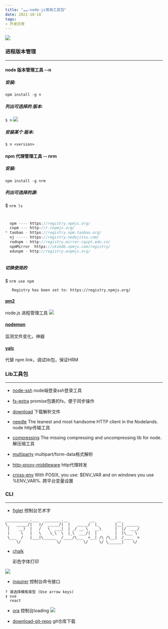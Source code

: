 ```yaml
---
title: "☁️☁️-node-js常用工具包"
date: 2021-10-18
tags: 
- 开发日常
---
```


![](https://upload-images.jianshu.io/upload_images/15312191-a2fc698a18d33959.png?imageMogr2/auto-orient/strip%7CimageView2/2/w/1240)


### 进程版本管理
---
#### node 版本管理工具 --n
##### 安装:
`npm install -g n`

##### 列出可选择的 版本:
`$ n`
![](https://upload-images.jianshu.io/upload_images/15312191-91b5412616cf0d03.png?imageMogr2/auto-orient/strip%7CimageView2/2/w/1240)

##### 安装某个 版本:
`$ n <version>`

#### npm 代理管理工具 -- nrm
##### 安装:
`npm install -g nrm`

##### 列出可选择的源:

$ `nrm ls`

```js


  npm ---- https://registry.npmjs.org/
  cnpm --- http://r.cnpmjs.org/
* taobao - https://registry.npm.taobao.org/
  nj ----- https://registry.nodejitsu.com/
  rednpm - http://registry.mirror.cqupt.edu.cn/
  npmMirror  https://skimdb.npmjs.com/registry/
  edunpm - http://registry.enpmjs.org/
  
```
##### 切换使用的

$ `nrm use npm`
 
```            
   Registry has been set to: https://registry.npmjs.org/
```
#### [pm2](https://www.npmjs.com/package/pm2)
node.js 进程管理工具
![](https://upload-images.jianshu.io/upload_images/15312191-3b0c37857ad77a75.png?imageMogr2/auto-orient/strip%7CimageView2/2/w/1240)
#### [nodemon](https://www.npmjs.com/package/nodemon)
监测文件变化，神器
#### [yalc](https://www.npmjs.com/package/yalc)
代替 npm link，调试lib包，保证HRM

### Lib工具包
---
- [node-ssh](https://www.npmjs.com/package/node-ssh)
node端登录ssh登录工具

- [fs-extra](https://www.npmjs.com/package/fs-extra)
promise包裹的fs，便于同步操作
- [download](https://www.npmjs.com/package/download)
下载解析文件

- [needle](https://www.npmjs.com/package/needle)
The leanest and most handsome HTTP client in the Nodelands.
node http传输工具
 - [compressing](https://www.npmjs.com/package/compressing)
The missing compressing and uncompressing lib for node.
解压缩工具
- [multiparty](https://www.npmjs.com/package/multiparty)
multipart/form-data格式解析

- [http-proxy-middleware](https://www.npmjs.com/package/http-proxy-middleware)
http代理转发
- [cross-env](https://www.npmjs.com/package/cross-env)
 With POSIX, you use: $ENV_VAR and on windows you use %ENV_VAR%.
跨平台变量设置
### CLI
---
- [figlet](https://www.npmjs.com/package/figlet)
控制台艺术字
```
___________.___  ________.__          __          __        
\_   _____/|   |/  _____/|  |   _____/  |_       |__| ______
 |    __)  |   /   \  ___|  | _/ __ \   __\      |  |/  ___/
 |     \   |   \    \_\  \  |_\  ___/|  |        |  |\___ \
 \___  /   |___|\______  /____/\___  >__| /\ /\__|  /____  >
     \/                \/          \/     \/ \______|    \/
```
- [chalk](https://www.npmjs.com/package/chalk)

   彩色字体打印

![](https://upload-images.jianshu.io/upload_images/15312191-56166ee55f0bc179.png?imageMogr2/auto-orient/strip%7CimageView2/2/w/1240)

- [inquirer](https://www.npmjs.com/package/inquirer)
控制台命令接口
```
? 请选择模板类型 (Use arrow keys)
❯ vue
  react
```
- [ora](https://www.npmjs.com/package/ora)
控制台loading
![](https://upload-images.jianshu.io/upload_images/15312191-c61215bfa11ad4a5.png?imageMogr2/auto-orient/strip%7CimageView2/2/w/1240)

- [download-git-repo](https://www.npmjs.com/package/download-git-repo)
git仓库下载

